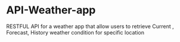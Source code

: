 # API-Weather-app
RESTFUL API  for a weather app that allow users to retrieve Current , Forecast, History weather condition for specific location  
